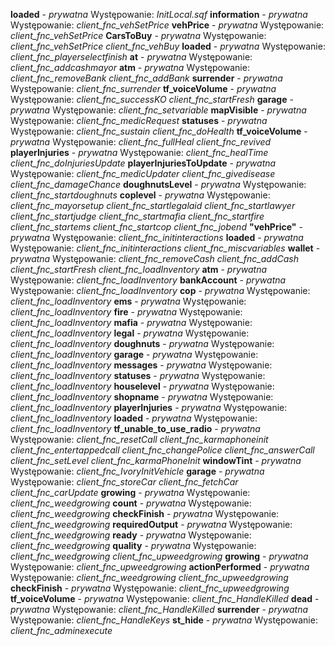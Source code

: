**loaded** - *prywatna*
	Występowanie:
		*InitLocal.sqf*
**information** - *prywatna*
	Występowanie:
		*client_fnc_vehSetPrice*
**vehPrice** - *prywatna*
	Występowanie:
		*client_fnc_vehSetPrice*
**CarsToBuy** - *prywatna*
	Występowanie:
		*client_fnc_vehSetPrice*
		*client_fnc_vehBuy*
**loaded** - *prywatna*
	Występowanie:
		*client_fnc_playerselectfinish*
**at** - *prywatna*
	Występowanie:
		*client_fnc_addcashmayor*
**atm** - *prywatna*
	Występowanie:
		*client_fnc_removeBank*
		*client_fnc_addBank*
**surrender** - *prywatna*
	Występowanie:
		*client_fnc_surrender*
**tf_voiceVolume** - *prywatna*
	Występowanie:
		*client_fnc_successKO*
		*client_fnc_startFresh*
**garage** - *prywatna*
	Występowanie:
		*client_fnc_setvariable*
**mapVisible** - *prywatna*
	Występowanie:
		*client_fnc_medicRequest*
**statuses** - *prywatna*
	Występowanie:
		*client_fnc_sustain*
		*client_fnc_doHealth*
**tf_voiceVolume** - *prywatna*
	Występowanie:
		*client_fnc_fullHeal*
		*client_fnc_revived*
**playerInjuries** - *prywatna*
	Występowanie:
		*client_fnc_healTime*
		*client_fnc_doInjuriesUpdate*
**playerInjuriesToUpdate** - *prywatna*
	Występowanie:
		*client_fnc_medicUpdater*
		*client_fnc_givedisease*
		*client_fnc_damageChance*
**doughnutsLevel** - *prywatna*
	Występowanie:
		*client_fnc_startdoughnuts*
**coplevel** - *prywatna*
	Występowanie:
		*client_fnc_mayorsetup*
		*client_fnc_startlegalaid*
		*client_fnc_startlawyer*
		*client_fnc_startjudge*
		*client_fnc_startmafia*
		*client_fnc_startfire*
		*client_fnc_startems*
		*client_fnc_startcop*
		*client_fnc_jobend*
**"vehPrice"** - *prywatna*
	Występowanie:
		*client_fnc_initinteractions*
**loaded** - *prywatna*
	Występowanie:
		*client_fnc_initinteractions*
		*client_fnc_miscvariables*
**wallet** - *prywatna*
	Występowanie:
		*client_fnc_removeCash*
		*client_fnc_addCash*
		*client_fnc_startFresh*
		*client_fnc_loadInventory*
**atm** - *prywatna*
	Występowanie:
		*client_fnc_loadInventory*
**bankAccount** - *prywatna*
	Występowanie:
		*client_fnc_loadInventory*
**cop** - *prywatna*
	Występowanie:
		*client_fnc_loadInventory*
**ems** - *prywatna*
	Występowanie:
		*client_fnc_loadInventory*
**fire** - *prywatna*
	Występowanie:
		*client_fnc_loadInventory*
**mafia** - *prywatna*
	Występowanie:
		*client_fnc_loadInventory*
**legal** - *prywatna*
	Występowanie:
		*client_fnc_loadInventory*
**doughnuts** - *prywatna*
	Występowanie:
		*client_fnc_loadInventory*
**garage** - *prywatna*
	Występowanie:
		*client_fnc_loadInventory*
**messages** - *prywatna*
	Występowanie:
		*client_fnc_loadInventory*
**statuses** - *prywatna*
	Występowanie:
		*client_fnc_loadInventory*
**houselevel** - *prywatna*
	Występowanie:
		*client_fnc_loadInventory*
**shopname** - *prywatna*
	Występowanie:
		*client_fnc_loadInventory*
**playerInjuries** - *prywatna*
	Występowanie:
		*client_fnc_loadInventory*
**loaded** - *prywatna*
	Występowanie:
		*client_fnc_loadInventory*
**tf_unable_to_use_radio** - *prywatna*
	Występowanie:
		*client_fnc_resetCall*
		*client_fnc_karmaphoneinit*
		*client_fnc_entertappedcall*
		*client_fnc_changePolice*
		*client_fnc_answerCall*
		*client_fnc_setLevel*
		*client_fnc_karmaPhoneInit*
**windowTint** - *prywatna*
	Występowanie:
		*client_fnc_IvoryInitVehicle*
**garage** - *prywatna*
	Występowanie:
		*client_fnc_storeCar*
		*client_fnc_fetchCar*
		*client_fnc_carUpdate*
**growing** - *prywatna*
	Występowanie:
		*client_fnc_weedgrowing*
**count** - *prywatna*
	Występowanie:
		*client_fnc_weedgrowing*
**checkFinish** - *prywatna*
	Występowanie:
		*client_fnc_weedgrowing*
**requiredOutput** - *prywatna*
	Występowanie:
		*client_fnc_weedgrowing*
**ready** - *prywatna*
	Występowanie:
		*client_fnc_weedgrowing*
**quality** - *prywatna*
	Występowanie:
		*client_fnc_weedgrowing*
		*client_fnc_upweedgrowing*
**growing** - *prywatna*
	Występowanie:
		*client_fnc_upweedgrowing*
**actionPerformed** - *prywatna*
	Występowanie:
		*client_fnc_weedgrowing*
		*client_fnc_upweedgrowing*
**checkFinish** - *prywatna*
	Występowanie:
		*client_fnc_upweedgrowing*
**tf_voiceVolume** - *prywatna*
	Występowanie:
		*client_fnc_HandleKilled*
**dead** - *prywatna*
	Występowanie:
		*client_fnc_HandleKilled*
**surrender** - *prywatna*
	Występowanie:
		*client_fnc_HandleKeys*
**st_hide** - *prywatna*
	Występowanie:
		*client_fnc_adminexecute*
